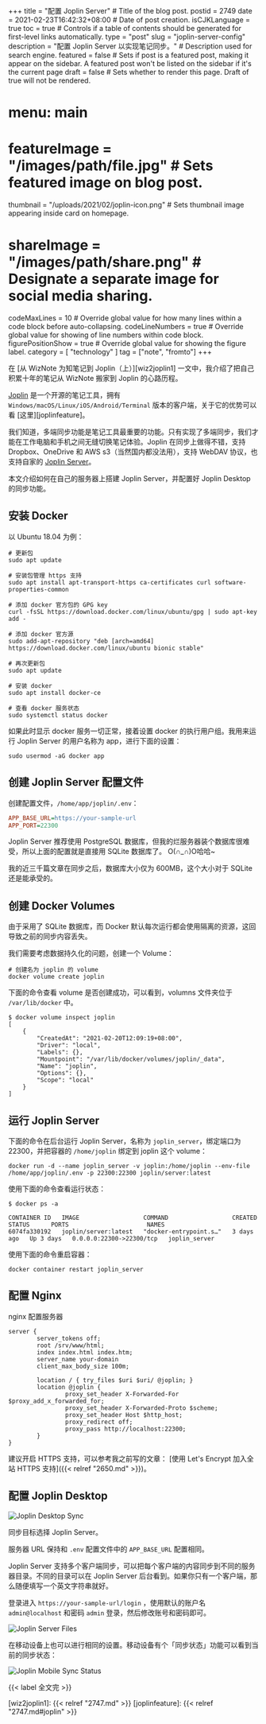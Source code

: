 +++
title = "配置 Joplin Server" # Title of the blog post.
postid = 2749
date = 2021-02-23T16:42:32+08:00 # Date of post creation.
isCJKLanguage = true
toc = true # Controls if a table of contents should be generated for first-level links automatically.
type = "post"
slug = "joplin-server-config"
description = "配置 Joplin Server 以实现笔记同步。" # Description used for search engine.
featured = false # Sets if post is a featured post, making it appear on the sidebar. A featured post won't be listed on the sidebar if it's the current page
draft = false # Sets whether to render this page. Draft of true will not be rendered.
# menu: main
# featureImage = "/images/path/file.jpg" # Sets featured image on blog post.
thumbnail = "/uploads/2021/02/joplin-icon.png" # Sets thumbnail image appearing inside card on homepage.
# shareImage = "/images/path/share.png" # Designate a separate image for social media sharing.
codeMaxLines = 10 # Override global value for how many lines within a code block before auto-collapsing.
codeLineNumbers = true # Override global value for showing of line numbers within code block.
figurePositionShow = true # Override global value for showing the figure label.
category = [ "technology" ]
tag = ["note", "fromto"]
+++

在 [从 WizNote 为知笔记到 Joplin（上）][wiz2joplin1] 一文中，我介绍了把自己积累十年的笔记从 WizNote 搬家到 Joplin 的心路历程。

[Joplin][joplin] 是一个开源的笔记工具，拥有 `Windows/macOS/Linux/iOS/Android/Terminal` 版本的客户端，关于它的优势可以看 [这里][joplinfeature]。

我们知道，多端同步功能是笔记工具最重要的功能。只有实现了多端同步，我们才能在工作电脑和手机之间无缝切换笔记体验。Joplin 在同步上做得不错，支持 Dropbox、OneDrive 和 AWS s3（当然国内都没法用），支持 WebDAV 协议，也支持自家的 [Joplin Server](https://github.com/laurent22/joplin/tree/dev/packages/server)。

本文介绍如何在自己的服务器上搭建 Joplin Server，并配置好 Joplin Desktop 的同步功能。 <!--more-->

## 安装 Docker

以 Ubuntu 18.04 为例：

``` shell
# 更新包
sudo apt update

# 安装包管理 https 支持
sudo apt install apt-transport-https ca-certificates curl software-properties-common

# 添加 docker 官方包的 GPG key
curl -fsSL https://download.docker.com/linux/ubuntu/gpg | sudo apt-key add -

# 添加 docker 官方源
sudo add-apt-repository "deb [arch=amd64] https://download.docker.com/linux/ubuntu bionic stable"

# 再次更新包
sudo apt update

# 安装 docker
sudo apt install docker-ce

# 查看 docker 服务状态
sudo systemctl status docker
```

如果此时显示 docker 服务一切正常，接着设置 docker 的执行用户组。我用来运行 Joplin Server 的用户名称为 app，进行下面的设置：

``` shell
sudo usermod -aG docker app
```

## 创建 Joplin Server 配置文件

创建配置文件，`/home/app/joplin/.env`：

``` ini
APP_BASE_URL=https://your-sample-url
APP_PORT=22300
```

Joplin Server 推荐使用 PostgreSQL 数据库，但我的烂服务器装个数据库很难受，所以上面的配置就是直接用 SQLite 数据库了。 O(∩_∩)O哈哈~

我的近三千篇文章在同步之后，数据库大小仅为 600MB，这个大小对于 SQLite 还是能承受的。

## 创建 Docker Volumes

由于采用了 SQLite 数据库，而 Docker 默认每次运行都会使用隔离的资源，这回导致之前的同步内容丢失。

我们需要考虑数据持久化的问题，创建一个 Volume：

``` shell
# 创建名为 joplin 的 volume
docker volume create joplin
```

下面的命令查看 volume 是否创建成功，可以看到，volumns 文件夹位于 `/var/lib/docker` 中。

``` shell
$ docker volume inspect joplin
[
    {
        "CreatedAt": "2021-02-20T12:09:19+08:00",
        "Driver": "local",
        "Labels": {},
        "Mountpoint": "/var/lib/docker/volumes/joplin/_data",
        "Name": "joplin",
        "Options": {},
        "Scope": "local"
    }
]
```

## 运行 Joplin Server

下面的命令在后台运行 Joplin Server，名称为 `joplin_server`，绑定端口为 22300，并把容器的 `/home/joplin` 绑定到 joplin 这个 volume：

``` shell
docker run -d --name joplin_server -v joplin:/home/joplin --env-file /home/app/joplin/.env -p 22300:22300 joplin/server:latest
```

使用下面的命令查看运行状态：

``` shell
$ docker ps -a

CONTAINER ID   IMAGE                  COMMAND                  CREATED      STATUS      PORTS                      NAMES
6074fa330192   joplin/server:latest   "docker-entrypoint.s…"   3 days ago   Up 3 days   0.0.0.0:22300->22300/tcp   joplin_server
```

使用下面的命令重启容器：

``` shell
docker container restart joplin_server
```

## 配置 Nginx

nginx 配置服务器

``` nginx
server {
        server_tokens off;
        root /srv/www/html;
        index index.html index.htm;
        server_name your-domain
        client_max_body_size 100m;

        location / { try_files $uri $uri/ @joplin; }
        location @joplin {
                proxy_set_header X-Forwarded-For $proxy_add_x_forwarded_for;
                proxy_set_header X-Forwarded-Proto $scheme;
                proxy_set_header Host $http_host;
                proxy_redirect off;
                proxy_pass http://localhost:22300;
        }
}
```

建议开启 HTTPS 支持，可以参考我之前写的文章： [使用 Let's Encrypt 加入全站 HTTPS 支持]({{< relref "2650.md" >}})。

## 配置 Joplin Desktop

![Joplin Desktop Sync](/uploads/2021/02/joplin-sync-config.png)

同步目标选择 Joplin Server。

服务器 URL 保持和 `.env` 配置文件中的 `APP_BASE_URL` 配置相同。

Joplin Server 支持多个客户端同步，可以把每个客户端的内容同步到不同的服务器目录。不同的目录可以在 Joplin Server 后台看到。如果你只有一个客户端，那么随便填写一个英文字符串就好。

登录进入 `https://your-sample-url/login` ，使用默认的账户名 `admin@localhost` 和密码 `admin` 登录，然后修改账号和密码即可。

![Joplin Server Files](/uploads/2021/02/joplin-server-files.png)

在移动设备上也可以进行相同的设置。移动设备有个「同步状态」功能可以看到当前的同步状态：

![Joplin Mobile Sync Status](/uploads/2021/02/joplin-sync-mobile.jpg)

{{< label 全文完 >}}

[joplin]: https://joplinapp.org
[wiz2joplin1]: {{< relref "2747.md" >}}
[joplinfeature]: {{< relref "2747.md#joplin" >}}